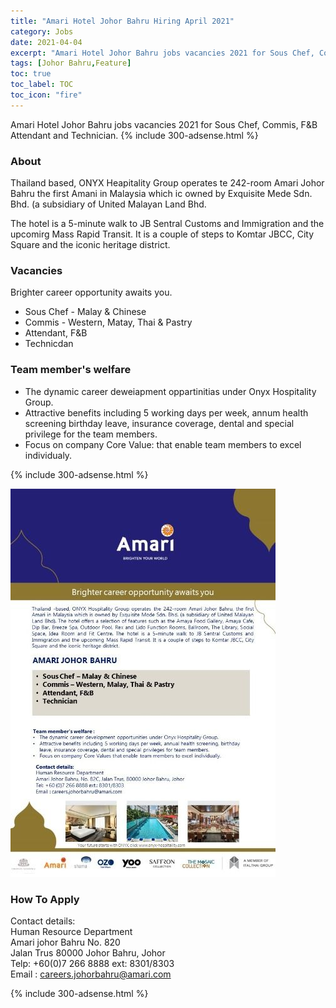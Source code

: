 ```yaml
---
title: "Amari Hotel Johor Bahru Hiring April 2021" 
category: Jobs 
date: 2021-04-04
excerpt: "Amari Hotel Johor Bahru jobs vacancies 2021 for Sous Chef, Commis, F&B Attendant and Technician." 
tags: [Johor Bahru,Feature] 
toc: true 
toc_label: TOC 
toc_icon: "fire" 
--- 
```


Amari Hotel Johor Bahru jobs vacancies 2021 for Sous Chef, Commis, F&B Attendant and Technician.
{% include 300-adsense.html %}

### About
Thailand based, ONYX Heapitality Group operates te 242-room Amari Johor Bahru the first
Amani in Malaysia which ic owned by Exquisite Mede Sdn. Bhd. (a subsidiary of United Malayan Land Bhd.

The hotel is a 5-minute walk to JB Sentral Customs and Immigration and the upcomirg Mass Rapid Transit. It is a couple of steps to Komtar JBCC, City Square and the iconic heritage district.

### Vacancies
Brighter career opportunity awaits you.

* Sous Chef - Malay & Chinese
* Commis - Western, Matay, Thai & Pastry
* Attendant, F&B
* Technicdan

### Team member's welfare
+ The dynamic career deweiapment oppartinitias under Onyx Hospitality Group.
+ Attractive benefits including 5 working days per week, annum health screening birthday leave, insurance coverage, dental and special privilege for the team members.
+ Focus on company Core Value: that enable team members to excel individualy.

{% include 300-adsense.html %} 

![Iconic Hotel Penang Jobs Vacancy 2021!](/assets/images/2021-04/amari-hotel-johor-bahru-hiring-apr-2021.jpg "Iconic Hotel Penang Jobs Vacancy 2021")

### How To Apply
Contact details:<br/>
Human Resource Department<br/>
Amari johor Bahru No. 820 <br/>
Jalan Trus 80000 Johor Bahru, Johor<br/>
Telp: +60(0)7 266 8888 ext: 8301/8303<br/>
Email : careers.johorbahru@amari.com

{% include 300-adsense.html %} 